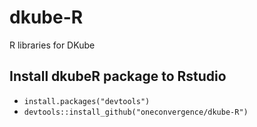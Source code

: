 # dkube-R
R libraries for DKube

## Install dkubeR package to Rstudio
  - `install.packages("devtools")`
  - `devtools::install_github("oneconvergence/dkube-R")`